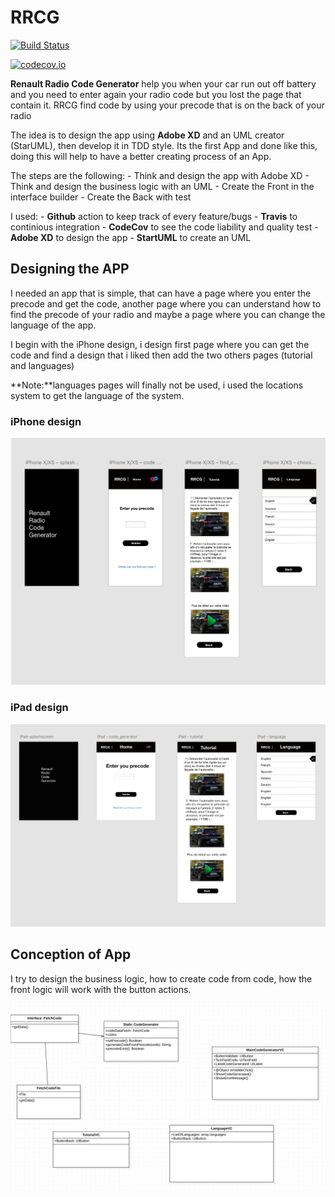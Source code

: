 # RRCG

[![Build Status](https://travis-ci.com/eldinsmakic/RRCG.svg?token=3uGXrshZxgEaX9feqvRC&branch=develop)](https://travis-ci.com/eldinsmakic/RRCG)

[![codecov.io](https://codecov.io/github/eldinsmakic/RRCG/coverage.svg?branch=develop)](https://travis-ci.com/eldinsmakic/RRCG)

**Renault Radio Code Generator** help you when your car run out off battery and you need to enter again your radio code but you lost the page that contain it.
RRCG find code by using your precode that is on the back of your radio

The idea is to design the app using **Adobe XD** and an UML creator (StarUML), then develop it in TDD style.
Its the first App and done like this, doing this will help to have a better creating process of an App.

The steps are the following:
    - Think and design the app with Adobe XD
    - Think and design the business logic with an UML
    - Create the Front in the interface builder
    - Create the Back with test

I used:
    - **Github** action to keep track of every feature/bugs
    - **Travis** to continious integration
    - **CodeCov** to see the code liability and quality test
    - **Adobe XD** to design the app
    - **StartUML** to create an UML

## Designing the APP

I needed an app that is simple, that can have a page where you enter the precode and get the code, another page where you can understand how to find the precode of your radio and maybe a page where you can change the language of the app.

I begin with the iPhone design, i design first page where you can get the code and find a design that i liked then add the two others pages (tutorial and languages)

**Note:**languages pages will finally not be used, i used the locations system to get the language of the system.

### iPhone design

![Alt text](ressources/images/iphone_xd.png?raw=true "iPhone")

### iPad design

![Alt text](ressources/images/ipad_xd.png?raw=true "iPad")

## Conception of App

I try to design the business logic, how to create code from code, how the front logic will work with the button actions.

![Alt text](ressources/images/uml.png?raw=true "uml")
